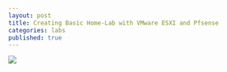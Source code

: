 ```yaml
---
layout: post
title: Creating Basic Home-Lab with VMware ESXI and Pfsense
categories: labs
published: true
---
```


![]({{site.baseurl}}/images/PfSense_logo.png)
